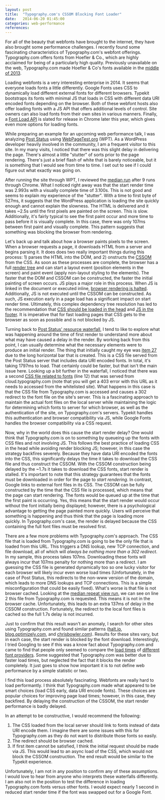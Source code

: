 ```yaml
---
layout: post
title:  "Typography.com's CSSOM Blocking Font Loader"
date:   2014-06-20 01:45:00
categories: web-performance
references: 
---
```


For all of the beauty that webfonts have brought to the internet, they have also brought some performance challenges. I recently found some fascinating characteristics of Typography.com's webfont offerings. Typography.com offers fonts from Hoefler &amp; Co., which are highly acclaimed for being of a particularly high quality. Previously unavailable on the web, Typography.com made Hoefler &amp; Co's fonts available in the [middle of 2013](http://www.webdesignerdepot.com/2013/07/new-webfont-options-from-cloud-typography/).

Loading webfonts is a very interesting enterprise in 2014. It seems that everyone loads fonts a little differently. Google Fonts uses CSS to dynamically load different external fonts for different browsers. Typekit bootstraps its fonts with minimal JS that loads in CSS with different data URI encoded fonts depending on the browser. Both of these webfont hosts also offer loading fonts with a JS API that offers additional levels of control. Site owners can also load fonts from their own sites in various manners. Finally, a [Font Load API](https://www.igvita.com/2014/01/31/optimizing-web-font-rendering-performance/) is slated for release in Chrome later this year, which gives even more options for loading fonts.

While preparing an example for an upcoming web performance talk, I was analyzing [Post Status](http://www.postat.us) using [WebPageTest.org](http://www.webpagetest.org/result/140620_ZJ_361b34d31e24fa4f227915a76a037a4c/) (WPT). As a WordPress developer heavily involved in the community, I am a frequent visitor to this site. In my many visits, I noticed that there was this slight delay in delivering the page. There's almost a little "stutter" of sorts prior to the page rendering. There's just a brief flash of white that is barely noticeable, but it is something that I would see from time to time. I set out to see if I could figure out what exactly was going on.

After running the site through WPT, I reviewed the [median run](http://www.webpagetest.org/result/140620_ZJ_361b34d31e24fa4f227915a76a037a4c/8/details/) after 9 runs through Chrome. What I noticed right away was that the start render time was 2.993s with a visually complete time of 3.100s. This is not good and seems to explain my experience of the "stutter". With a time to first byte of 527ms, it suggests that the WordPress application is loading the site quickly enough and cannot explain the slowness. The HTML is delivered and it takes ~2.5s until the first pixels are painted on the screen. This is slow. Additionally, it's fairly typical to see the first paint occur and more time to pass before it is visually complete. In this case, there was only 107ms between first paint and visually complete. This pattern suggests that something was blocking the browser from rendering.

Let's back up and talk about how a browser paints pixels to the screen. When a browser requests a page, it downloads HTML from a server and begins parsing it. It does does two really important things during this process: 1) parses the HTML into the DOM, and 2) onstructs the [CSSOM](http://dev.w3.org/csswg/cssom/) from the CSS. As soon as these processes are complete, the browser has a full [render tree](https://developers.google.com/web/fundamentals/performance/critical-rendering-path/render-tree-construction) and can start a layout event (position elements in the screen) and paint event (apply non-layout styling to the elements). The faster that the DOM and CSSOM can be constructed, the faster the initial painting of screen occurs. JS plays a major role in this process. When JS is linked in the document or executed inline, [browser rendering is halted](https://developers.google.com/web/fundamentals/performance/critical-rendering-path/adding-interactivity-with-javascript). Additionally, JS is not executed until the CSSOM can be constructed. As such, JS execution early in a page load has a significant impact on start render time. Ultimately, this complex dependency tree resolution has led to the recommendation that [CSS should be loaded in the head](https://developer.yahoo.com/blogs/ydn/high-performance-sites-rule-5-put-stylesheets-top-7197.html) and [JS in the footer](https://developer.yahoo.com/blogs/ydn/high-performance-sites-rule-6-move-scripts-bottom-7200.html). It is imperative that for fast loading pages that CSS gets to the browser as soon as possible and is not blocked by JS.

Turning back to [Post Status' resource waterfall](http://www.webpagetest.org/result/140620_ZJ_361b34d31e24fa4f227915a76a037a4c/), I tend to like to explore what was happening around the time of first render to understand more about what may have caused a delay in the render. By working back from this point, I can usually determine what the necessary elements were to produce an initial render. The thing that initially caught my eye was [item 27](http://poststat.us/wp-content/uploads/fonts/45329/A71EFBE6DE1AD0253.css) due to the long horizontal bar that is created. This is a CSS file served from the Post Status server that includes data URI encoded fonts. In total, it's taking 1797ms to load. That certainly could be faster, but that isn't the main issue here. Looking up a bit further in the waterfall, I noticed that there was a second [CSS file related to fonts](http://cloud.Typography.com/6176432/692802/css/fonts.css) (line 12) that was served from cloud.typography.com (note that you will get a 403 error with this URL as it needs to accessed from the whitelisted site). What happens in this case is that the CSS file from Typography.com is accessed and causes a 302 redirect to the font file on the site's server. This is a fascinating approach to maintain the actual font files on the local server while maintaining the logic for determining which fonts to server for which browser, as well as the authentication of the site, on Typography.com's servers. Typekit handles this authentication and browser compatibility via JS, while Google Fonts handles the browser compatibility via a CSS request.

Now, why in the world does this cause the start render delay? One would think that Typography.com is on to something by queueing up the fonts with CSS files and not involving JS. This follows the best practice of loading CSS in the head while avoiding render blocking JS; however, in this case the strategy backfires severely. Because they have data URI encoded the fonts into the CSS, this significantly delays the time it takes to download the CSS file and thus construct the CSSOM. With the CSSOM construction being delayed by the ~1.7s it takes to download the CSS fonts, start render is stalled. It's important to note that this strategy guarantees that the fonts must be downloaded in order for the page to _start rendering_. In contrast, Google links to external font files in its CSS. The CSSOM can be fully constructed by the time that the CSS file is processed, which means that the page can start rendering. The fonts would be queued up at the time that the first paint is occurring. Yes, this means that the start render would occur without the font initially being displayed; however, there is a psychological advantage to getting the page painted more quickly. Users will perceive that something is happening and thus think that the page is loading more quickly. In Typography.com's case, the render is delayed because the CSS containing the full font files must be resolved first.

There are a few more problems with Typography.com's approach. The CSS file that is loaded from Typography.com is going to be the only file that is loaded from this URL. This triggers a DNS lookup, new TCP connection, and file download, all of which will _always be nothing more than a 302 redirect_. In my sample, this process takes 107ms. Downloading these fonts will always incur that 107ms penalty for nothing more than a redirect. I am guessing the CSS file is generated dynamically too so one lucky visitor for each browser will likely incur even worse load times (Unfortunately, in the case of Post Status, this redirects to the non-www version of the domain, which leads to more DNS lookups and TCP connections. This is a simple misconfiguration that could be easily fixed). What's worse is that file is not browser cached. Looking at the [median repeat view run](http://www.webpagetest.org/result/140620_ZJ_361b34d31e24fa4f227915a76a037a4c/7/details/cached/), we can see on line 2 this file from Typography.com is requested. This means it is not in the browser cache. Unfortunately, this leads to an extra 137ms of delay in the CSSOM construction. Fortunately, the redirect to the local font files is cached so the full 1.7s delay is not incurred.

Just to confirm that this result wasn't an anomaly, I search for other sites using Typography.com and found similar patterns ([halt.io](http://www.webpagetest.org/result/140620_Z5_df73dfcee18d2c3f316a7554794c2897/), [blog.optimizely.com](http://www.webpagetest.org/result/140620_7D_76e0f7665162ac557ec67b37bf146f30/9/details/), and [chrisbowler.com](http://www.webpagetest.org/result/140620_9J_83ca41ad0d037b51c9cffd9fc6baaef7/3/details/)). Results for these sites vary, but in each case, the start render is blocked by the font download. Interestingly, I tried Googling to see if this was a know fact about Typography.com and came to find that people only seemed to compare the [load times](http://blog.optimizely.com/2013/10/16/performance-typekit-vs-cloud-typography/) of [different font providers](http://stackoverflow.com/questions/22116682/webfonts-or-locally-loaded-fonts). Some suggested that Typography.com was better due to faster load times, but neglected the fact that it blocks the render completely. It just goes to show how important it is to not define web performance by a simple statistic or two.

I find this load process absolutely fascinating. Webfonts are really hard to load performantly. I think that Typography.com made what appeared to be smart choices (load CSS early, data URI encode fonts). These choices are popular choices for improving page load times; however, in this case, they backfired. By delaying the construction of the CSSOM, the start render performance is badly delayed.

In an attempt to be constructive, I would recommend the following:

1.  The CSS loaded from the local server should link to fonts instead of data URI encode them. I imagine there are some issues with this for Typography.com as they do not want to distribute those fonts so easily.
2.  The redirect should be browser cached.
3.  If first item cannot be satisfied, I think the initial request should be made via JS. This would lead to an async load of the CSS, which would not block the CSSOM construction. The end result would be similar to the Typekit experience.

Unfortunately, I am not in any position to confirm any of these assumptions. I would love to hear from anyone who interprets these waterfalls differently. I am also not in the position to test the difference in loading Typography.com fonts versus other fonts. I would expect nearly 1 second in reduced start render time if the font was swapped out for a Google Font.